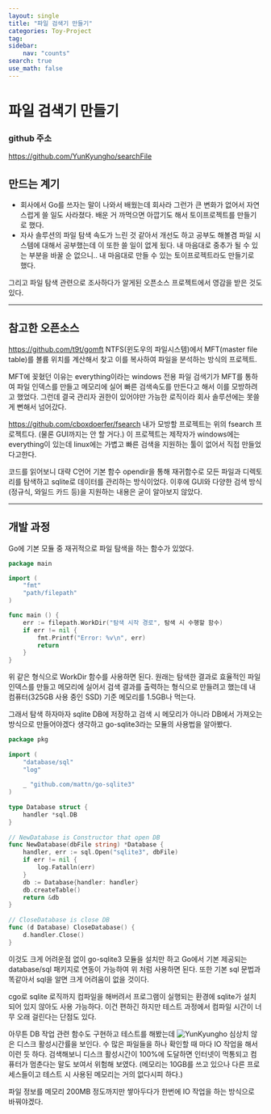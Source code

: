 ```yaml
---
layout: single
title: "파일 검색기 만들기"
categories: Toy-Project
tag: 
sidebar:
    nav: "counts"
search: true
use_math: false
---
```

# 파일 검색기 만들기

### github 주소
https://github.com/YunKyungho/searchFile

## 만드는 계기

- 회사에서 Go를 쓰자는 말이 나와서 배웠는데 회사라 그런가 큰 변화가 없어서 자연스럽게 쓸 일도 사라졌다. 배운 거 까먹으면 아깝기도 해서 토이프로젝트를 만들기로 했다.
- 자사 솔루션의 파일 탐색 속도가 느린 것 같아서 개선도 하고 공부도 해볼겸 파일 시스템에 대해서 공부했는데 이 또한 쓸 일이 없게 됬다. 내 마음대로 중추가 될 수 있는 부분을 바꿀 순 없으니..
  내 마음대로 만들 수 있는 토이프로젝트라도 만들기로 했다.

그리고 파일 탐색 관련으로 조사하다가 알게된 오픈소스 프로젝트에서 영감을 받은 것도 있다.

---
## 참고한 오픈소스

https://github.com/t9t/gomft
NTFS(윈도우의 파일시스템)에서 MFT(master file table)를 볼륨 위치를 계산해서 찾고
이를 복사하여 파일을 분석하는 방식의 프로젝트.

MFT에 꽂혔던 이유는 everything이라는 windows 전용 파일 검색기가 MFT를 통하여 파일 인덱스를 만들고 메모리에 실어 빠른 검색속도를 만든다고 해서 이를 모방하려고 했었다. 그런데 결국 관리자 권한이 있어야만 가능한 로직이라 회사 솔루션에는 못쓸게 뻔해서 넘어갔다.

https://github.com/cboxdoerfer/fsearch
내가 모방할 프로젝트는 위의 fsearch 프로젝트다. (물론 GUI까지는 안 할 거다.)
이 프로젝트는 제작자가 windows에는 everything이 있는데 linux에는 가볍고 빠른 검색을 지원하는 툴이 없어서 직접 만들었다고한다.

코드를 읽어보니 대략 C언어 기본 함수 opendir을 통해 재귀함수로 모든 파일과 디렉토리를 탐색하고 sqlite로 데이터를 관리하는 방식이었다. 이후에 GUI와 다양한 검색 방식(정규식, 와일드 카드 등)을 지원하는 내용은 굳이 알아보지 않았다.

---

## 개발 과정

Go에 기본 모듈 중 재귀적으로 파일 탐색을 하는 함수가 있었다.
```go
package main

import (
	"fmt"
	"path/filepath"
)

func main () {
	err := filepath.WorkDir("탐색 시작 경로", 탐색 시 수행할 함수)
	if err != nil {
		fmt.Printf("Error: %v\n", err)
		return
	}
}
```

위 같은 형식으로 WorkDir 함수를 사용하면 된다.
원래는 탐색한 결과로 효율적인 파일 인덱스를 만들고 메모리에 실어서 검색 결과를 출력하는 형식으로 만들려고 했는데 내 컴퓨터(325GB 사용 중인 SSD) 기준 메모리를 1.5GB나 먹는다.

그래서 탐색 하자마자 sqlite DB에 저장하고 검색 시 메모리가 아니라 DB에서 가져오는 방식으로 만들어야겠다 생각하고 go-sqlite3라는 모듈의 사용법을 알아봤다.
```go
package pkg  
  
import (  
	"database/sql"  
	"log"  
  
	_ "github.com/mattn/go-sqlite3"  
)  
  
type Database struct {  
	handler *sql.DB  
}  
  
// NewDatabase is Constructor that open DB
func NewDatabase(dbFile string) *Database {  
	handler, err := sql.Open("sqlite3", dbFile)  
	if err != nil {  
		log.Fatalln(err)  
	}  
	db := Database{handler: handler}  
	db.createTable()  
	return &db  
}  
  
// CloseDatabase is close DB
func (d Database) CloseDatabase() {  
	d.handler.Close()  
}
```

이것도 크게 어려운점 없이 go-sqlite3 모듈을 설치만 하고 Go에서 기본 제공되는 database/sql 패키지로 연동이 가능하여 위 처럼 사용하면 된다. 또한 기본 sql 문법과 똑같아서 sql을 알면 크게 어려움이 없을 것이다.

cgo로 sqlite 로직까지 컴파일을 해버려서 프로그램이 실행되는 환경에 sqlite가 설치되어 있지 않아도 사용 가능하다. 이건 편하긴 하지만 테스트 과정에서 컴파일 시간이 너무 오래 걸린다는 단점도 있다.

아무튼 DB 작업 관련 함수도 구현하고 테스트를 해봤는데
![YunKyungho](https://yunkyungho.github.io/images/searchFile/1.PNG)
심상치 않은 디스크 활성시간률을 보인다. 수 많은 파일들을 하나 확인할 때 마다 IO 작업을 해서 이런 듯 하다. 검색해보니 디스크 활성시간이 100%에 도달하면 인터넷이 먹통되고 컴퓨터가 멈춘다는 말도 보여서 위험해 보였다. (메모리는 10GB를 쓰고 있으나 다른 프로세스들이고 테스트 시 사용된 메모리는 거의 없다시피 하다.)

파일 정보를 메모리 200MB 정도까지만 쌓아두다가 한번에 IO 작업을 하는 방식으로 바꿔야겠다.
